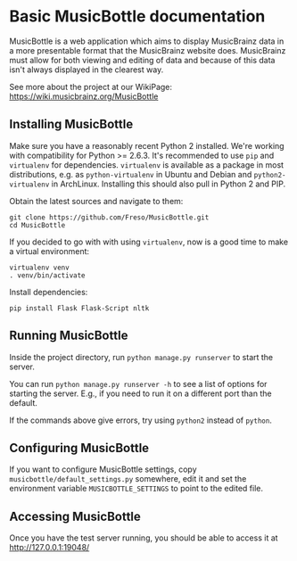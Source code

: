 Basic MusicBottle documentation
===============================

MusicBottle is a web application which aims to display MusicBrainz data in a
more presentable format that the MusicBrainz website does. MusicBrainz must
allow for both viewing and editing of data and because of this data isn't
always displayed in the clearest way.

See more about the project at our WikiPage:
https://wiki.musicbrainz.org/MusicBottle

Installing MusicBottle
----------------------

Make sure you have a reasonably recent Python 2 installed. We're working with
compatibility for Python >= 2.6.3. It's recommended to use `pip` and
`virtualenv` for dependencies. `virtualenv` is available as a package in most
distributions, e.g. as `python-virtualenv` in Ubuntu and Debian and
`python2-virtualenv` in ArchLinux. Installing this should also pull in Python 2
and PIP.

Obtain the latest sources and navigate to them:

    git clone https://github.com/Freso/MusicBottle.git
    cd MusicBottle

If you decided to go with with using `virtualenv`, now is a good time to make a
virtual environment:

    virtualenv venv
    . venv/bin/activate

Install dependencies:

    pip install Flask Flask-Script nltk

Running MusicBottle
-------------------

Inside the project directory, run `python manage.py runserver` to start
the server.

You can run `python manage.py runserver -h` to see a list of options for
starting the server. E.g., if you need to run it on a different port than
the default.

If the commands above give errors, try using `python2` instead of `python`.

Configuring MusicBottle
-----------------------

If you want to configure MusicBottle settings, copy
`musicbottle/default_settings.py` somewhere, edit it and set the environment
variable `MUSICBOTTLE_SETTINGS` to point to the edited file.

Accessing MusicBottle
---------------------

Once you have the test server running, you should be able to access it at
http://127.0.0.1:19048/
